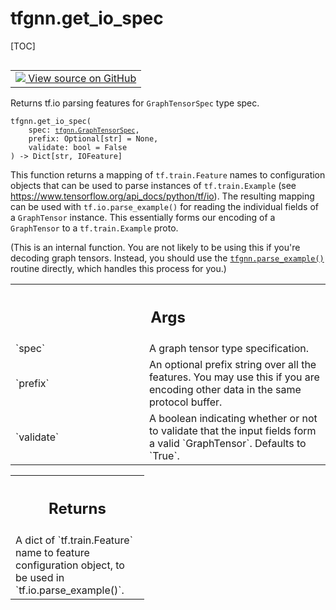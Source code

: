 # tfgnn.get_io_spec

[TOC]

<!-- Insert buttons and diff -->

<table class="tfo-notebook-buttons tfo-api nocontent" align="left">
<td>
  <a target="_blank" href="https://github.com/tensorflow/gnn/tree/master/tensorflow_gnn/graph/graph_tensor_io.py#L118-L213">
    <img src="https://www.tensorflow.org/images/GitHub-Mark-32px.png" />
    View source on GitHub
  </a>
</td>
</table>



Returns tf.io parsing features for `GraphTensorSpec` type spec.

<pre class="devsite-click-to-copy prettyprint lang-py tfo-signature-link">
<code>tfgnn.get_io_spec(
    spec: <a href="../tfgnn/GraphTensorSpec.md"><code>tfgnn.GraphTensorSpec</code></a>,
    prefix: Optional[str] = None,
    validate: bool = False
) -> Dict[str, IOFeature]
</code></pre>



<!-- Placeholder for "Used in" -->

This function returns a mapping of `tf.train.Feature` names to configuration
objects that can be used to parse instances of `tf.train.Example` (see
https://www.tensorflow.org/api_docs/python/tf/io). The resulting mapping can
be used with `tf.io.parse_example()` for reading the individual fields of a
`GraphTensor` instance. This essentially forms our encoding of a `GraphTensor`
to a `tf.train.Example` proto.

(This is an internal function. You are not likely to be using this if you're
decoding graph tensors. Instead, you should use the <a href="../tfgnn/parse_example.md"><code>tfgnn.parse_example()</code></a>
routine directly, which handles this process for you.)

<!-- Tabular view -->
 <table class="responsive fixed orange">
<colgroup><col width="214px"><col></colgroup>
<tr><th colspan="2"><h2 class="add-link">Args</h2></th></tr>

<tr>
<td>
`spec`
</td>
<td>
A graph tensor type specification.
</td>
</tr><tr>
<td>
`prefix`
</td>
<td>
An optional prefix string over all the features. You may use
this if you are encoding other data in the same protocol buffer.
</td>
</tr><tr>
<td>
`validate`
</td>
<td>
A boolean indicating whether or not to validate that the input
fields form a valid `GraphTensor`. Defaults to `True`.
</td>
</tr>
</table>



<!-- Tabular view -->
 <table class="responsive fixed orange">
<colgroup><col width="214px"><col></colgroup>
<tr><th colspan="2"><h2 class="add-link">Returns</h2></th></tr>
<tr class="alt">
<td colspan="2">
A dict of `tf.train.Feature` name to feature configuration object, to be
used in `tf.io.parse_example()`.
</td>
</tr>

</table>

